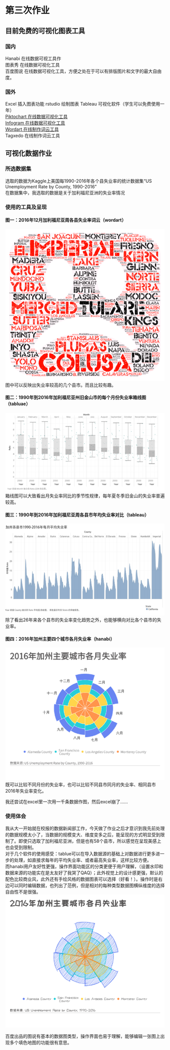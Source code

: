 # 第三次作业 #
## 目前免费的可视化图表工具 ##
### 国内 ###
Hanabi 在线数据可视工具作  
图表秀 在线数据可视化工具  
百度图说 在线数据可视化工具，方便之处在于可以有排版图片和文字的最大自由度。  

### 国外 ###
Excel 插入图表功能
rstudio 绘制图表
Tableau 可视化软件（学生可以免费使用一年）  
[Piktochart 在线数据可视化工具](https://piktochart.com/)  
[Infogram 在线数据可视化工具](https://infogram.com/)  
[Wordart 在线制作词云工具](https://wordart.com/)  
Tagxedo 在线制作词云工具  
## 可视化数据作业 ##
### 所选数据集 ###
  选取的数据为Kaggle上美国每1990-2016年各个县失业率的统计数据集“US Unemployment Rate by County, 1990-2016”   
  在数据集中，我选取的数据是关于加利福尼亚洲的失业率情况  
### 使用的工具及呈现 ###
#### 图一：2016年12月加利福尼亚周各县失业率词云（wordart） ####
![](https://github.com/Chenyu-Li008/Homework/blob/master/1-%E8%AF%8D%E4%BA%91%E5%9B%BE.png)
图中可以反映出失业率较高的几个县市。而且比较有趣。  
#### 图二：1990年到2016年加利福尼亚州旧金山市的每个月份失业率箱线图（tabluae） ####
![](https://github.com/Chenyu-Li008/Homework/blob/master/2-%E7%AE%B1%E7%BA%BF%E5%9B%BE.png)
箱线图可以大致看出月失业率同比的季节性规律，每年夏冬季旧金山的失业率普遍较高。
#### 图三：1990年到2016年加利福尼亚周各县市年均失业率对比（tableau） ####
![](https://github.com/Chenyu-Li008/Homework/blob/master/3-26%E5%B9%B4%E5%B9%B3%E5%9D%87%E5%A4%B1%E4%B8%9A%E7%8E%87.jpg)
除了看出26年来各个县市的失业率变化趋势之外，也能够横向对比各个县市的失业率。
#### 图四：2016年加州主要四个城市各月失业率（hanabi） ####
![](https://github.com/Chenyu-Li008/Homework/blob/master/4-2016%E5%B9%B4%E5%8A%A0%E5%B7%9E%E4%B8%BB%E8%A6%81%E5%9F%8E%E5%B8%82%E5%90%84%E6%9C%88%E5%A4%B1%E4%B8%9A%E7%8E%87%20.jpg)
既可以比较不同月份的失业率，也可以比较不同县市同月的失业率、相同县市2016年失业率变化。

我还尝试在excel里一次用一千条数据作图，然后excel崩了……  
### 使用体会 ###
  我从大一开始就在校报的数据新闻部工作，今天做了作业之后才意识到我先前处理的数据规模太小了，当数据的规模变大、维度变多之后，能呈现的方式明显受到限制了。即使只选取了加利福尼亚洲，但是也有58个县市，所以感觉在呈现美感上也会受到限制。  
  对于几个软件的使用感受：tablue可以在导入数据源的基础上对数据进行更多进一步的处理，如直接求每年的平均失业率、或者最高失业率，这样比较方便。  
  而hanabi用户友好性更强，操作界面功能区的分类更便于用户理解，（设置水印和数据来源的功能实在是太友好了我哭了QAQ）；此外视觉上的设计感更强，默认的配色比较商业风，此外还有手绘风格的数据图表可以选择（好看！）。操作时是右边可以同时编辑数据，也列出了范例，但是相对的每种类型数据图横纵维度的选择自由性不是很强。
![](https://github.com/Chenyu-Li008/Homework/blob/master/4-2016%E5%B9%B4%E5%8A%A0%E5%B7%9E%E4%B8%BB%E8%A6%81%E5%9F%8E%E5%B8%82%E5%90%84%E6%9C%88%E5%A4%B1%E4%B8%9A%E7%8E%87%20(1).png)  
    
  百度出品的图说有基本的数据图类型，操作界面也易于理解，能够编辑一张图上出现多个填色地图的功能很有意思。  
